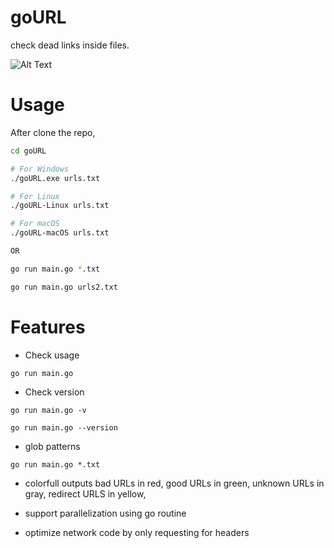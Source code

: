 # goURL

check dead links inside files.

![Alt Text](https://dev-to-uploads.s3.amazonaws.com/i/yczaka2e9vazsg49i4l8.gif)

# Usage

After clone the repo, 

```bash
cd goURL

# For Windows
./goURL.exe urls.txt

# For Linux
./goURL-Linux urls.txt

# For macOS
./goURL-macOS urls.txt

OR

go run main.go *.txt

go run main.go urls2.txt
```

# Features

- Check usage
 
`go run main.go`

- Check version

`go run main.go -v`

`go run main.go --version`

- glob patterns

`go run main.go *.txt`

- colorfull outputs
bad URLs in red, good URLs in green, unknown URLs in gray, redirect URLS in yellow,

- support parallelization using go routine

- optimize network code by only requesting for headers

